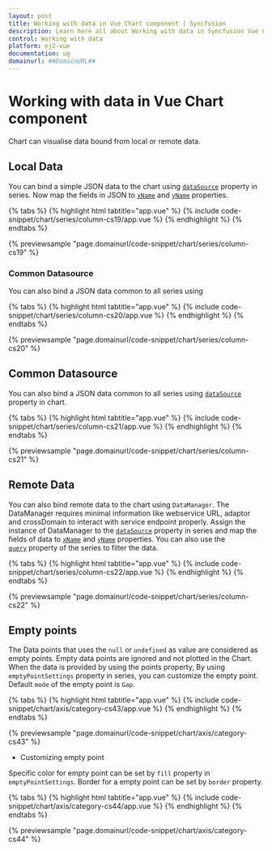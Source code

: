 ```yaml
---
layout: post
title: Working with data in Vue Chart component | Syncfusion
description: Learn here all about Working with data in Syncfusion Vue Chart component of Syncfusion Essential JS 2 and more.
control: Working with data 
platform: ej2-vue
documentation: ug
domainurl: ##DomainURL##
---
```


# Working with data in Vue Chart component

Chart can visualise data bound from local or remote data.

## Local Data

You can bind a simple JSON data to the chart using [`dataSource`](https://ej2.syncfusion.com/vue/documentation/api/chart/series/#datasource) property in series. Now map the fields in JSON to [`xName`](https://ej2.syncfusion.com/vue/documentation/api/chart/series/#xname) and [`yName`](https://ej2.syncfusion.com/vue/documentation/api/chart/series/#yname) properties.

{% tabs %}
{% highlight html tabtitle="app.vue" %}
{% include code-snippet/chart/series/column-cs19/app.vue %}
{% endhighlight %}
{% endtabs %}
        
{% previewsample "page.domainurl/code-snippet/chart/series/column-cs19" %}

### Common Datasource

You can also bind a JSON data common to all series using

{% tabs %}
{% highlight html tabtitle="app.vue" %}
{% include code-snippet/chart/series/column-cs20/app.vue %}
{% endhighlight %}
{% endtabs %}
        
{% previewsample "page.domainurl/code-snippet/chart/series/column-cs20" %}

## Common Datasource

You can also bind a JSON data common to all series using [`dataSource`](https://ej2.syncfusion.com/vue/documentation/api/chart/series/#datasource) property in chart.

{% tabs %}
{% highlight html tabtitle="app.vue" %}
{% include code-snippet/chart/series/column-cs21/app.vue %}
{% endhighlight %}
{% endtabs %}
        
{% previewsample "page.domainurl/code-snippet/chart/series/column-cs21" %}

## Remote Data

You can also bind remote data to the chart using `DataManager`. The DataManager requires minimal information
like webservice URL, adaptor and crossDomain to interact with service endpoint properly. Assign the instance
of DataManager to the [`dataSource`](https://ej2.syncfusion.com/vue/documentation/api/chart/series/#datasource) property in series and map the fields of data to [`xName`](https://ej2.syncfusion.com/vue/documentation/api/chart/series/#xname) and [`yName`](https://ej2.syncfusion.com/vue/documentation/api/chart/series/#yname) properties. You can also use the [`query`](https://ej2.syncfusion.com/vue/documentation/api/chart/series/#query) property of the series to filter the data.

{% tabs %}
{% highlight html tabtitle="app.vue" %}
{% include code-snippet/chart/series/column-cs22/app.vue %}
{% endhighlight %}
{% endtabs %}
        
{% previewsample "page.domainurl/code-snippet/chart/series/column-cs22" %}

## Empty points

The Data points that uses the `null` or `undefined` as value are considered as empty points. Empty data points are ignored and not plotted in the Chart. When the data is provided by using the points property, By using `emptyPointSettings` property in series, you can customize the empty point. Default `mode` of the empty point is `Gap`.

{% tabs %}
{% highlight html tabtitle="app.vue" %}
{% include code-snippet/chart/axis/category-cs43/app.vue %}
{% endhighlight %}
{% endtabs %}
        
{% previewsample "page.domainurl/code-snippet/chart/axis/category-cs43" %}

* Customizing empty point

Specific color for empty point can be set by `fill` property in `emptyPointSettings`. Border for a empty point can be set by `border` property.

{% tabs %}
{% highlight html tabtitle="app.vue" %}
{% include code-snippet/chart/axis/category-cs44/app.vue %}
{% endhighlight %}
{% endtabs %}
        
{% previewsample "page.domainurl/code-snippet/chart/axis/category-cs44" %}